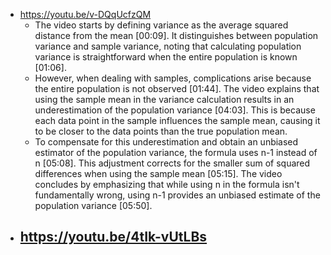 - https://youtu.be/v-DQqUcfzQM
	- The video starts by defining variance as the average squared distance from the mean [00:09]. It distinguishes between population variance and sample variance, noting that calculating population variance is straightforward when the entire population is known [01:06].
	- However, when dealing with samples, complications arise because the entire population is not observed [01:44]. The video explains that using the sample mean in the variance calculation results in an underestimation of the population variance [04:03]. This is because each data point in the sample influences the sample mean, causing it to be closer to the data points than the true population mean.
	- To compensate for this underestimation and obtain an unbiased estimator of the population variance, the formula uses n-1 instead of n [05:08]. This adjustment corrects for the smaller sum of squared differences when using the sample mean [05:15]. The video concludes by emphasizing that while using n in the formula isn't fundamentally wrong, using n-1 provides an unbiased estimate of the population variance [05:50].
- https://youtu.be/4tIk-vUtLBs
	-